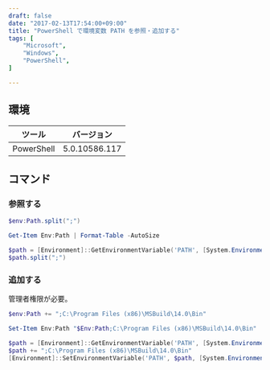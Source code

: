 ```yaml
---
draft: false
date: "2017-02-13T17:54:00+09:00"
title: "PowerShell で環境変数 PATH を参照・追加する"
tags: [
    "Microsoft",
    "Windows",
    "PowerShell",
]

---
```


## 環境

|ツール|バージョン|
|---|---|
|PowerShell|5.0.10586.117|

## コマンド

### 参照する

```PowerShell
$env:Path.split(";")
```

```PowerShell
Get-Item Env:Path | Format-Table -AutoSize
```

```PowerShell
$path = [Environment]::GetEnvironmentVariable('PATH', [System.EnvironmentVariableTarget]::Machine)
$path.split(";")
```

### 追加する
管理者権限が必要。

```PowerShell
$env:Path += ";C:\Program Files (x86)\MSBuild\14.0\Bin"
```

```PowerShell
Set-Item Env:Path "$Env:Path;C:\Program Files (x86)\MSBuild\14.0\Bin"
```

```PowerShell
$path = [Environment]::GetEnvironmentVariable('PATH', [System.EnvironmentVariableTarget]::Machine)
$path += ";C:\Program Files (x86)\MSBuild\14.0\Bin"
[Environment]::SetEnvironmentVariable('PATH', $path, [System.EnvironmentVariableTarget]::Machine)
```
